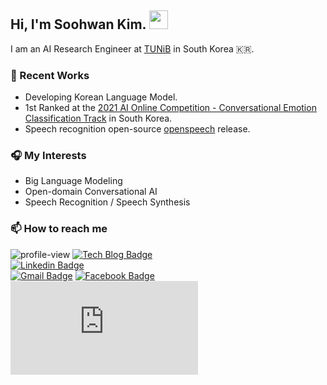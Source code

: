 ## Hi, I'm Soohwan Kim. <img src="https://h5p.org/sites/default/files/h5p/content/295752/images/file-5b73018c5fa4b.gif" width="30px">   
  
I am an AI Research Engineer at [TUNiB](http://www.tunib.ai/) in South Korea 🇰🇷.  
  
### 🚀  Recent Works
  
- Developing Korean Language Model.
- 1st Ranked at the [2021 AI Online Competition - Conversational Emotion Classification Track](https://www.aiconnect.kr/main/competition/detail/194/competitionInfo) in South Korea.
- Speech recognition open-source [openspeech](https://github.com/openspeech-team/openspeech) release.
  
### 🎧  My Interests

- Big Language Modeling
- Open-domain Conversational AI
- Speech Recognition / Speech Synthesis
  
### 📫 How to reach me
  
![profile-view](https://komarev.com/ghpvc/?username=sooftware)
[![Tech Blog Badge](http://img.shields.io/badge/-Tech%20blog-black?style=flat-square&logo=github&link=https://zzsza.github.io/)](https://sooftware.github.io/)	
[![Linkedin Badge](https://img.shields.io/badge/-LinkedIn-blue?style=flat-square&logo=Linkedin&logoColor=white&link=https://www.linkedin.com/in/Soo-hwan/)](https://www.linkedin.com/in/Soo-hwan/)	
[![Gmail Badge](https://img.shields.io/badge/Gmail-d14836?style=flat-square&logo=Gmail&logoColor=white&link=mailto:sh951011@gmail.com)](mailto:sh951011@gmail.com)
[![Facebook Badge](https://img.shields.io/badge/facebook-1877f2?style=flat-square&logo=facebook&logoColor=white&link=https://www.facebook.com/sooftware95)](https://www.facebook.com/sooftware95)
[![google-site](https://img.shields.io/badge/Résumé-blue?style=flat-square&logo=LaTex&logoColor=white&link=mailto:sh951011@gmail.com)](https://sites.google.com/view/sooftware)
